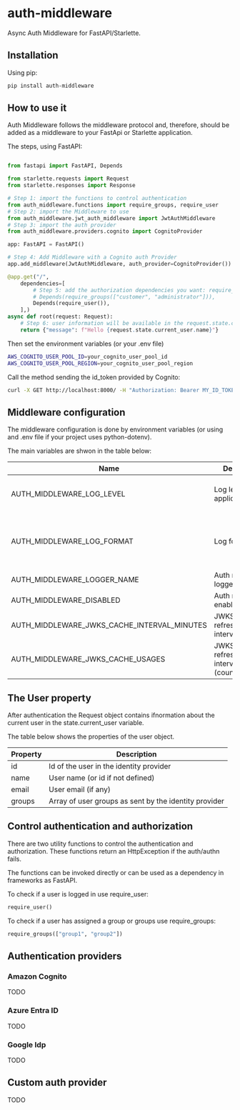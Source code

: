 # auth-middleware

Async Auth Middleware for FastAPI/Starlette.

## Installation

Using pip:

```bash
pip install auth-middleware
```

## How to use it

Auth Middleware follows the middleware protocol and, therefore, should be added as a middleware to your FastApi or Starlette application.

The steps, using FastAPI:

```python

from fastapi import FastAPI, Depends

from starlette.requests import Request
from starlette.responses import Response

# Step 1: import the functions to control authentication
from auth_middleware.functions import require_groups, require_user
# Step 2: import the Middleware to use
from auth_middleware.jwt_auth_middleware import JwtAuthMiddleware
# Step 3: import the auth provider
from auth_middleware.providers.cognito import CognitoProvider

app: FastAPI = FastAPI()

# Step 4: Add Middleware with a Cognito auth Provider
app.add_middleware(JwtAuthMiddleware, auth_provider=CognitoProvider())

@app.get("/",
    dependencies=[
        # Step 5: add the authorization dependencies you want: require_user or requiere_groups
        # Depends(require_groups(["customer", "administrator"])),
        Depends(require_user()),
    ],)
async def root(request: Request):
    # Step 6: user information will be available in the request.state.current_user object
    return {"message": f"Hello {request.state.current_user.name}"}

```

Then set the environment variables (or your .env file)

```bash
AWS_COGNITO_USER_POOL_ID=your_cognito_user_pool_id
AWS_COGNITO_USER_POOL_REGION=your_cognito_user_pool_region

```

Call the method sending the id_token provided by Cognito:

```bash
curl -X GET http://localhost:8000/ -H "Authorization: Bearer MY_ID_TOKEN"
```


## Middleware configuration

The middleware configuration is done by environment variables (or using and .env file if your project uses python-dotenv).

The main variables are shwon in the table below:

| Name | Description | Values | Default |
| --------- | --------- | --------- | --------- |
| AUTH_MIDDLEWARE_LOG_LEVEL | Log level for the application | DEBUG, INFO, WARNING, ERROR, CRITICAL | INFO |
| AUTH_MIDDLEWARE_LOG_FORMAT | Log format | See python logger documentation | %(log_color)s%(levelname)-9s%(reset)s %(asctime)s %(name)s %(message)s |
| AUTH_MIDDLEWARE_LOGGER_NAME | Auth middleware logger name | A string | auth_middleware |
| AUTH_MIDDLEWARE_DISABLED | Auth middleware enabled/disabled | false, true | false |
| AUTH_MIDDLEWARE_JWKS_CACHE_INTERVAL_MINUTES | JWKS keys file refreshing interval | An integer value | 20 |
| AUTH_MIDDLEWARE_JWKS_CACHE_USAGES | JWKS keys refreshing interval (counter) | An integer value | 1000 |



## The User property

After authentication the Request object contains ifnormation about the current user in the state.current_user variable.

The table below shows the properties of the user object.

| Property | Description |
| --------- | --------- |
| id | Id of the user in the identity provider |
| name | User name (or id if not defined) |
| email | User email (if any) |
| groups | Array of user groups as sent by the identity provider |


## Control authentication and authorization

There are two utility functions to control the authentication and authorization. These functions return an HttpException if the auth/authn fails.

The functions can be invoked directly or can be used as a dependency in frameworks as FastAPI.

To check if a user is logged in use require_user:

```python
require_user()
```

To check if a user has assigned a group or groups use require_groups:

```python
require_groups(["group1", "group2"])
```


## Authentication providers

### Amazon Cognito

TODO

### Azure Entra ID

TODO


### Google Idp

TODO


## Custom auth provider

TODO


